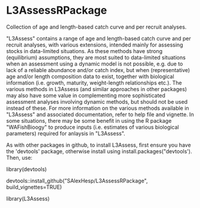 # L3AssessRPackage

Collection of age and length-based catch curve and per recruit analyses.

"L3Assess" contains a range of age and length-based catch curve and per recruit analyses, with various extensions, intended mainly for assessing stocks in data-limited situations. As these methods have strong (equilibrium) assumptions, they are most suited to data-limited situations when an assessment using a dynamic model is not possible, e.g. due to lack of a reliable abundance and/or catch index, but when (representative) age and/or length composition data to exist, together with biological information (i.e. growth, maturity, weight-length relationships etc.). The various methods in L3Assess (and similar approaches in other packages) may also have some value in complementing more sophisticated assessment analyses involving dynamic methods, but should not be used instead of these.
For more information on the various methods available in "L3Assess" and associated documentation, refer to help file and vignette. In some situations, there may be some benefit in using the R package "WAFishBioogy" to produce inputs (i.e. estimates of various biological parameters) required for anlaysis in "L3Assess". 

As with other packages in github, to install L3Assess, first ensure you have the 'devtools' package, otherwise install using install.packages("devtools').
Then, use: 

library(devtools)

devtools::install_github("SAlexHesp/L3AssessRPackage", build_vignettes=TRUE)

library(L3Assess)


